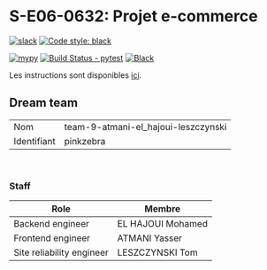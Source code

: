 # S-E06-0632: Projet e-commerce

[![slack](https://img.shields.io/badge/slack-join-yellow.svg?logo=slack)](https://join.slack.com/t/cerim1ecommer-qy81374/shared_invite/zt-1hgh8de7q-v1Mb4g6rwPH6yNzmU7bKNA) [![Code style: black](https://img.shields.io/badge/code%20style-black-000000.svg)](https://github.com/psf/black)

[![mypy](https://github.com/LeszczyTom/ceri-m1-ecommerce-2022/actions/workflows/mypy.yml/badge.svg)](https://github.com/LeszczyTom/ceri-m1-ecommerce-2022/actions/workflows/mypy.yml) [![Build Status - pytest](https://github.com/LeszczyTom/ceri-m1-ecommerce-2022/actions/workflows/pytest.yml/badge.svg)](https://github.com/LeszczyTom/ceri-m1-ecommerce-2022/actions/workflows/pytest.yml) [![Black](https://github.com/LeszczyTom/ceri-m1-ecommerce-2022/actions/workflows/black.yml/badge.svg)](https://github.com/LeszczyTom/ceri-m1-ecommerce-2022/actions/workflows/black.yml)


Les instructions sont disponibles [ici](https://github.com/Faylixe/ceri-m1-ecommerce-2022/tree/main/docs).

## Dream team

|             |        |
| ----------- | ------ |
| Nom         | team-9-atmani-el_hajoui-leszczynski |
| Identifiant | pinkzebra |
<br>

### Staff

| Role                      | Membre |
| ------------------------- | ------ |
| Backend engineer          | EL HAJOUI Mohamed |
| Frontend engineer         | ATMANI Yasser |
| Site reliability engineer | LESZCZYNSKI Tom |
